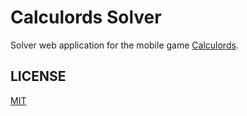 # Calculords Solver

Solver web application for the mobile game [Calculords](http://calculords.com/).

## LICENSE

[MIT](LICENSE)

